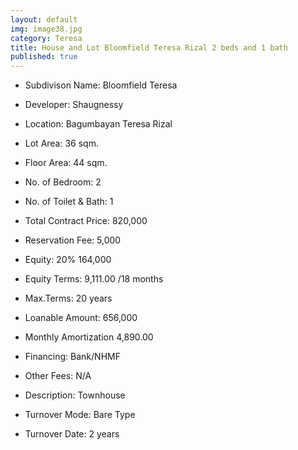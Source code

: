 ```yaml
---
layout: default
img: image38.jpg
category: Teresa
title: House and Lot Bloomfield Teresa Rizal 2 beds and 1 bath
published: true
---
```



- Subdivison Name: Bloomfield Teresa
- Developer: Shaugnessy 
- Location: Bagumbayan Teresa Rizal

- Lot Area: 36 sqm.
- Floor Area: 44 sqm.
- No. of Bedroom: 2
- No. of Toilet & Bath: 1

- Total Contract Price: 820,000
- Reservation Fee: 5,000
- Equity: 20% 164,000
- Equity Terms: 9,111.00 /18 months
- Max.Terms: 20 years
- Loanable Amount: 656,000
- Monthly Amortization 4,890.00

- Financing: Bank/NHMF
- Other Fees: N/A
- Description: Townhouse
- Turnover Mode: Bare Type
- Turnover Date: 2 years


